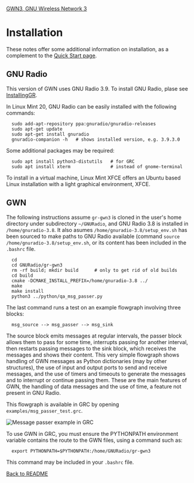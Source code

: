 [GWN3, GNU Wireless Network 3](https://github.com/vagonbar/gr-gwn3)

# Installation

These notes offer some additional information on installation, as a complement to the [Quick Start page](QuickStart.md).

## GNU Radio

This version of GWN uses GNU Radio 3.9.  To install GNU Radio, plase see [InstallingGR](https://wiki.gnuradio.org/index.php/InstallingGR).

In Linux Mint 20, GNU Radio can be easily installed with the following commands:


```
  sudo add-apt-repository ppa:gnuradio/gnuradio-releases
  sudo apt-get update
  sudo apt-get install gnuradio
  gnuradio-companion -h   # shows installed version, e.g. 3.9.3.0
```

Some additional packages may be required:

```
  sudo apt install python3-distutils   # for GRC
  sudo apt install xterm               # instead of gnome-terminal
```

To install in a virtual machine, Linux Mint XFCE offers an Ubuntu based Linux installation with a light graphical environment, XFCE. 


## GWN

The following instructions assume `gr-gwn3` is cloned in the user's home directory under subdirectory `~/GNURadio`, and GNU Radio 3.8 is installed in `/home/gnuradio-3.8`. It also asumes `/home/gnuradio-3.8/setup_env.sh` has been sourced to make paths to GNU Radio available (command `source /home/gnuradio-3.8/setup_env.sh`, or its content has been included in the  `.bashrc` file.


```
  cd
  cd GNURadio/gr-gwn3
  rm -rf build; mkdir build      # only to get rid of old builds
  cd build
  cmake -DCMAKE_INSTALL_PREFIX=/home/gnuradio-3.8 ../
  make
  make install
  python3 ../python/qa_msg_passer.py 
```

The last command runs a test on an example flowgraph involving three blocks:

```  msg_source --> msg_passer --> msg_sink```

The source block emits messages at regular intervals, the passer block allows them to pass for some time, interrupts passing for another interval, then restarts passing messages to the sink block, which receives the messages and shows their content.
This very simple flowgraph shows handling of GWN messages as Python dictionaries (may by other structures), the use of input and output ports to send and receive messages, and the use of timers and timeouts to generate the messages and to interrupt or continue passing them. These are the main features of GWN, the handling of data messages and the use of time, a feature not present in GNU Radio.

This flowgraph is available in GRC by opening  `examples/msg_passer_test.grc`.

![Message passer example in GRC](../images/msg_passer_example.jpg)

To use GWN in GRC, you must ensure the PYTHONPATH environment variable contains the route to the GWN files, using a command such as:
```
  export PYTHONPATH=$PYTHONPATH:/home/GNURadio/gr-gwn3
```
This command may be included in your `.bashrc` file.


[Back to README](../../README.md)


